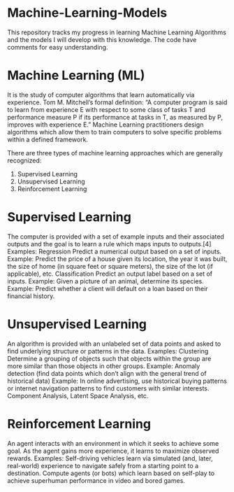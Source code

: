# Machine-Learning-Models

This repository tracks my progress in learning Machine Learning Algorithms and the models I will develop with this knowledge. The code have comments for easy understanding.

# Machine Learning (ML) 
It is the study of computer algorithms that learn automatically via experience.
Tom M. Mitchell’s formal definition:
“A computer program is said to learn from experience E with respect to some class of tasks T and performance measure P if its performance at tasks in T, as measured by P, improves with experience E.”
Machine Learning practitioners design algorithms which allow them to train computers to solve specific problems within a defined framework.

There are three types of machine learning approaches which are generally recognized:
  1. Supervised Learning
  2. Unsupervised Learning  
  3. Reinforcement Learning

# Supervised Learning
The computer is provided with a set of example inputs and their associated outputs and the goal is to learn a rule which maps inputs to outputs.[4]
  Examples: 
    Regression
      Predict a numerical output based on a set of inputs.
      Example: Predict the price of a house given its location, the year it was built, the size of home (in square feet or square meters), the size of the lot (if applicable), etc.
    Classification
      Predict an output label based on a set of inputs.
      Example: Given a picture of an animal, determine its species.
      Example: Predict whether a client will default on a loan based on their financial history.

# Unsupervised Learning
An algorithm is provided with an unlabeled set of data points and asked to find underlying structure or patterns in the data.
  Examples:
    Clustering
      Determine a grouping of objects such that objects within the group are more similar than those objects in other groups.
      Example: Anomaly detection (find data points which don’t align with the general trend of historical data)
      Example: In online advertising, use historical buying patterns or internet navigation patterns to find customers with similar interests.
    Component Analysis, Latent Space Analysis, etc.

# Reinforcement Learning
An agent interacts with an environment in which it seeks to achieve some goal. As the agent gains more experience, it learns to maximize observed rewards.
  Examples:
    Self-driving vehicles learn via simulated (and, later, real-world) experience to navigate safely from a starting point to a destination.
    Compute agents (or bots) which learn based on self-play to achieve superhuman performance in video and bored games.


